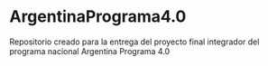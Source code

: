 # ArgentinaPrograma4.0
Repositorio creado para la entrega del proyecto final integrador del programa nacional Argentina Programa 4.0
